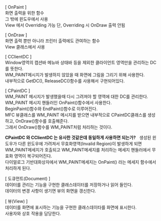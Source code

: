 [ OnPaint ]<br>
화면 출력을 위한 함수<br>
그 밖에 윈도우에서 사용<br>
View 에서 Overriding 가능 단, Overriding 시 OnDraw 출력 안됨<br>

[ OnDraw ]<br>
화면 출력 뿐만 아니라 프린터 출력에도 관여하는 함수<br>
View 클래스에서 사용<br>

[ CClientDC ]<br>
Window영역의 캡션바 메뉴바 상태바 등을 제외한 클라이언트 영역만을 관리하는 DC를 뜻한다.<br>
WM_PAINT메시지가 발생하지 않았을 때 화면에 그림을 그리기 위해 사용한다.<br>
내부적으로 GetDC(), ReleaseDC()함수를 사용해서 구현되어있다.<br>

[ CPaintDC ]<br>
WM_PAINT 메시지가 발생했을때 다시 그려져야 할 영역에 대한 DC를 관리한다.<br>
WM_PAINT 메시지 핸들러인 OnPaint()함수에서 사용한다.<br>
BeginPaint()함수와 EndPaint()함수로 이루어진다.<br>
MFC 뷰클래스를 WM_PAINT 메시지를 받으면 내부적으로 CPaintDC클래스를 생성하고, OnDraw()함수를 호출해준다.<br>
그래서 OnDraw()함수를 WM_PAINT처럼 처리하는 것이다.<br>

**CPaintDC 와 CClientDC 는 유사한 것같은데 동일하게 사용하면 되는가?**
 
생성된 윈도우가 다른 윈도우에 가려져서 무효화영역(Invalid Region)이 발생하게 되면 WM_PAINT메세지가 호출되고 WM_PAINT메세지를 처리하는 메세지 핸들러에서 무효화 영역이 복구되어진다.<br>
다이얼로그 기반대화상자에서 WM_PAINT메세지는 OnPaint() 라는 메세지 함수에서 처리하게 된다.<br>

[ 도큐먼트(Document) ] <br>
데이터를 관리는 기능을 구현한 클래스데이터를 저장하거나 읽어 들인다.<br>
데이터의 변경 사항이 생기면 뷰의 화면을 갱신한다.<br>

[ 뷰(View) ] <br>
데이터를 화면에 표시하는 기능을 구현한 클래스데이타를 화면에 표시한다.<br>
사용자와 상호 작용을 담당한다.<br>
